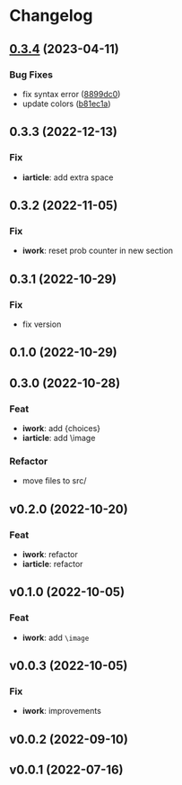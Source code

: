 # Changelog

## [0.3.4](https://github.com/liblaf/ilatex/compare/0.3.3...v0.3.4) (2023-04-11)


### Bug Fixes

* fix syntax error ([8899dc0](https://github.com/liblaf/ilatex/commit/8899dc0a3d91764fdb13edcb32f21c3f3e0ad1e5))
* update colors ([b81ec1a](https://github.com/liblaf/ilatex/commit/b81ec1a923477cd225be8d45cf01ec2ba2162d19))

## 0.3.3 (2022-12-13)

### Fix

- **iarticle**: add extra space

## 0.3.2 (2022-11-05)

### Fix

- **iwork**: reset prob counter in new section

## 0.3.1 (2022-10-29)

### Fix

- fix version

## 0.1.0 (2022-10-29)

## 0.3.0 (2022-10-28)

### Feat

- **iwork**: add {choices}
- **iarticle**: add \image

### Refactor

- move files to src/

## v0.2.0 (2022-10-20)

### Feat

- **iwork**: refactor
- **iarticle**: refactor

## v0.1.0 (2022-10-05)

### Feat

- **iwork**: add `\image`

## v0.0.3 (2022-10-05)

### Fix

- **iwork**: improvements

## v0.0.2 (2022-09-10)

## v0.0.1 (2022-07-16)
